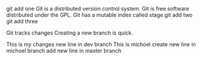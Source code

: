 git add one
Git is a distributed version control system.
Git is free software distributed under the GPL.
Git has a mutable index called stage.git add two
git add three

Git tracks changes
Creating a new branch is quick.

This is my changes new line in dev branch
This is michoel create new line in michoel branch
add new line in master branch
